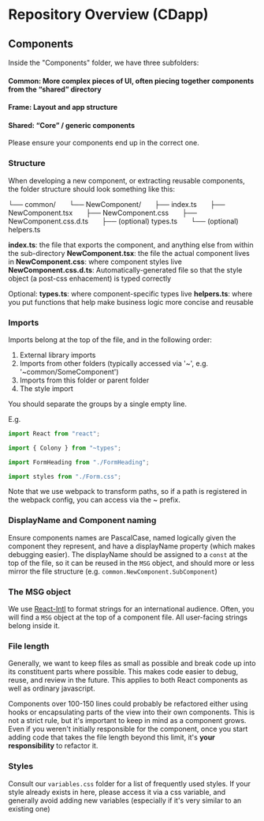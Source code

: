 # Repository Overview (CDapp)

## Components

Inside the "Components" folder, we have three subfolders:

#### Common: More complex pieces of UI, often piecing together components from the “shared” directory

#### Frame: Layout and app structure

#### Shared: “Core” / generic components

Please ensure your components end up in the correct one.

### Structure

When developing a new component, or extracting reusable components, the folder structure should look something like this:

└── common/
&nbsp;&nbsp;&nbsp;&nbsp;&nbsp;&nbsp;└── NewComponent/
&nbsp;&nbsp;&nbsp;&nbsp;&nbsp;&nbsp;├── index.ts
&nbsp;&nbsp;&nbsp;&nbsp;&nbsp;&nbsp;├── NewComponent.tsx
&nbsp;&nbsp;&nbsp;&nbsp;&nbsp;&nbsp;├── NewComponent.css
&nbsp;&nbsp;&nbsp;&nbsp;&nbsp;&nbsp;├── NewComponent.css.d.ts
&nbsp;&nbsp;&nbsp;&nbsp;&nbsp;&nbsp;├── (optional) types.ts
&nbsp;&nbsp;&nbsp;&nbsp;&nbsp;&nbsp;└── (optional) helpers.ts

**index.ts**: the file that exports the component, and anything else from within the sub-directory
**NewComponent.tsx**: the file the actual component lives in
**NewComponent.css**: where component styles live
**NewComponent.css.d.ts**: Automatically-generated file so that the style object (a post-css enhacement) is typed correctly

Optional:
**types.ts**: where component-specific types live
**helpers.ts**: where you put functions that help make business logic more concise and reusable

### Imports

Imports belong at the top of the file, and in the following order:

1. External library imports
2. Imports from other folders (typically accessed via '~', e.g. '~common/SomeComponent')
3. Imports from this folder or parent folder
4. The style import

You should separate the groups by a single empty line.

E.g.

```js
import React from "react";

import { Colony } from "~types";

import FormHeading from "./FormHeading";

import styles from "./Form.css";
```

Note that we use webpack to transform paths, so if a path is registered in the webpack config, you can access via the ~ prefix.

### DisplayName and Component naming

Ensure components names are PascalCase, named logically given the component they represent, and have a displayName property (which makes debugging easier). The displayName should be assigned to a `const` at the top of the file, so it can be reused in the `MSG` object, and should more or less mirror the file structure (e.g. `common.NewComponent.SubComponent`)

### The MSG object

We use [React-Intl](https://formatjs.io/docs/react-intl/) to format strings for an international audience. Often, you will find a `MSG` object at the top of a component file. All user-facing strings belong inside it.

### File length

Generally, we want to keep files as small as possible and break code up into its constituent parts where possible. This makes code easier to debug, reuse, and review in the future. This applies to both React components as well as ordinary javascript.

Components over 100-150 lines could probably be refactored either using hooks or encapsulating parts of the view into their own components. This is not a strict rule, but it's important to keep in mind as a component grows. Even if you weren't initially responsible for the component, once you start adding code that takes the file length beyond this limit, it's **your responsibility** to refactor it.

### Styles

Consult our `variables.css` folder for a list of frequently used styles. If your style already exists in here, please access it via a css variable, and generally avoid adding new variables (especially if it's very similar to an existing one)
